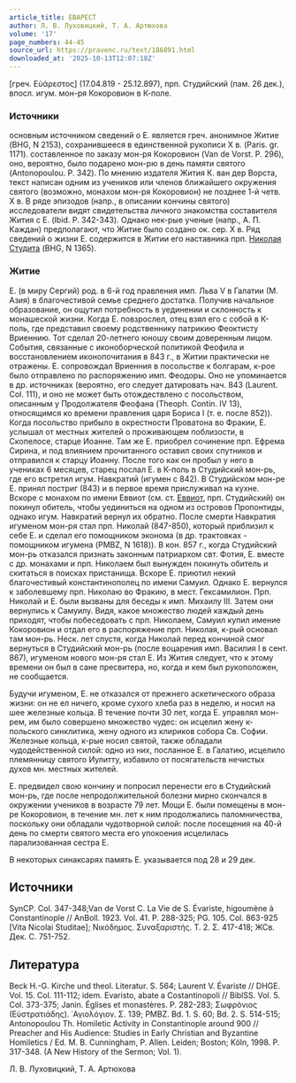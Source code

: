 ```yaml
---
article_title: ЕВАРЕСТ
author: Л. В. Луховицкий, Т. А. Артюхова
volume: '17'
page_numbers: 44-45
source_url: https://pravenc.ru/text/186891.html
downloaded_at: '2025-10-13T12:07:18Z'
---
```


[греч. Εὐάρεστος] (17.04.819 - 25.12.897), прп. Студийский (пам. 26 дек.), впосл. игум. мон-ря Кокоровион в К-поле.

### Источники

основным источником сведений о Е. является греч. анонимное Житие (BHG, N 2153), сохранившееся в единственной рукописи X в. (Paris. gr. 1171). составленное по заказу мон-ря Кокоровион (Van de Vorst. P. 296), оно, вероятно, было подарено мон-рю в день памяти святого (Antonopoulou. P. 342). По мнению издателя Жития К. ван дер Ворста, текст написан одним из учеников или членов ближайшего окружения святого (возможно, монахом мон-ря Кокоровион) не позднее 1-й четв. X в. В ряде эпизодов (напр., в описании кончины святого) исследователи видят свидетельства личного знакомства составителя Жития с Е. (Ibid. P. 342-343). Однако нек-рые ученые (напр., А. П. Каждан) предполагают, что Житие было создано ок. сер. X в. Ряд сведений о жизни Е. содержится в Житии его наставника прп. [Николая Студита](<https://pravenc.ru/text/Николая Студита.html>) (BHG, N 1365).

### Житие

Е. (в миру Сергий) род. в 6-й год правления имп. Льва V в Галатии (М. Азия) в благочестивой семье среднего достатка. Получив начальное образование, он ощутил потребность в уединении и склонность к монашеской жизни. Когда Е. повзрослел, отец взял его с собой в К-поль, где представил своему родственнику патрикию Феоктисту Вриеннию. Тот сделал 20-летнего юношу своим доверенным лицом. События, связанные с иконоборческой политикой Феофила и восстановлением иконопочитания в 843 г., в Житии практически не отражены. Е. сопровождал Вриенния в посольстве к болгарам, к-рое было отправлено по распоряжению имп. Феодоры. Оно не упоминается в др. источниках (вероятно, его следует датировать нач. 843 (Laurent. Col. 111), и оно не может быть отождествлено с посольством, описанным у Продолжателя Феофана (Theoph. Contin. IV 13), относящимся ко времени правления царя Бориса I (т. е. после 852)). Когда посольство прибыло в окрестности Проватона во Фракии, Е. услышал от местных жителей о проживающем поблизости, в Скопелосе, старце Иоанне. Там же Е. приобрел сочинение прп. Ефрема Сирина, и под влиянием прочитанного оставил своих спутников и отправился к старцу Иоанну. После того как он пробыл у него в учениках 6 месяцев, старец послал Е. в К-поль в Студийский мон-рь, где его встретил игум. Навкратий (игумен с 842). В Студийском мон-ре Е. принял постриг (843) и в первое время прислуживал на кухне. Вскоре с монахом по имени Еввиот (см. ст. [Еввиот](https://pravenc.ru/text/Еввиот.html), прп. Студийский) он покинул обитель, чтобы уединиться на одном из островов Пропонтиды, однако игум. Навкратий вернул их обратно. После смерти Навкратия игуменом мон-ря стал прп. Николай (847-850), который приблизил к себе Е. и сделал его помощником эконома (в др. трактовках - помощником игумена (PMBZ, N 1618)). В кон. 857 г., когда Студийский мон-рь отказался признать законным патриархом свт. Фотия, Е. вместе с др. монахами и прп. Николаем был вынужден покинуть обитель и скитаться в поисках пристанища. Вскоре Е. приютил некий благочестивый константинополец по имени Самуил. Однако Е. вернулся к заболевшему прп. Николаю во Фракию, в мест. Гексамилион. Прп. Николай и Е. были вызваны для беседы к имп. Михаилу III. Затем они вернулись к Самуилу. Видя, какое множество людей каждый день приходят, чтобы побеседовать с прп. Николаем, Самуил купил имение Кокоровион и отдал его в распоряжение прп. Николая, к-рый основал там мон-рь. Неск. лет спустя, когда Николай перед кончиной смог вернуться в Студийский мон-рь (после воцарения имп. Василия I в сент. 867), игуменом нового мон-ря стал Е. Из Жития следует, что к этому времени он был в сане пресвитера, но, когда и кем был рукоположен, не сообщается.

Будучи игуменом, Е. не отказался от прежнего аскетического образа жизни: он не ел ничего, кроме сухого хлеба раз в неделю, и носил на шее железные кольца. В течение почти 30 лет, когда Е. управлял мон-рем, им было совершено множество чудес: он исцелил жену к-польского синклитика, жену одного из клириков собора Св. Софии. Железные кольца, к-рые носил святой, также обладали чудодейственной силой: одно из них, посланное Е. в Галатию, исцелило племянницу святого Иулитту, избавило от посягательств нечистых духов мн. местных жителей.

Е. предвидел свою кончину и попросил перенести его в Студийский мон-рь, где после непродолжительной болезни мирно скончался в окружении учеников в возрасте 79 лет. Мощи Е. были помещены в мон-ре Кокоровион, в течение мн. лет к ним продолжались паломничества, поскольку они обладали чудотворной силой: после посещения на 40-й день по смерти святого места его упокоения исцелилась парализованная сестра Е.

В некоторых синаксарях память Е. указывается под 28 и 29 дек.

## Источники

SynCP. Сol. 347-348;Van de Vorst C. La Vie de S. Évariste, higoumène à Constantinople // AnBoll. 1923. Vol. 41. P. 288-325; PG. 105. Col. 863-925 [Vita Nicolai Studitae]; Νικόδημος. Συναξαριστής. Τ. 2. Σ. 417-418; ЖСв. Дек. С. 751-752.

## Литература

Beck H.-G. Kirche und theol. Literatur. S. 564; Laurent V. Évariste // DHGE. Vol. 15. Col. 111-112; idem. Evaristo, abate a Costantinopoli // BiblSS. Vol. 5. Col. 373-375; Janin. Églises et monastères. P. 282-283; Σωφρόνιος (Εὐστρατιάδης). ῾Αγιολόγιον. Σ. 139; PMBZ. Bd. 1. S. 60; Bd. 2. S. 514-515; Antonopoulou Th. Homiletic Activity in Constantinople around 900 // Preacher and His Audience: Studies in Early Christian and Byzantine Homiletics / Ed. M. B. Cunningham, P. Allen. Leiden; Boston; Köln, 1998. P. 317-348. (A New History of the Sermon; Vol. 1).

Л. В. Луховицкий, Т. А. Артюхова

